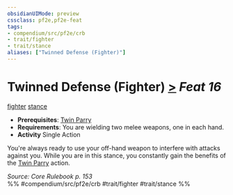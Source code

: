 ```yaml
---
obsidianUIMode: preview
cssclass: pf2e,pf2e-feat
tags:
- compendium/src/pf2e/crb
- trait/fighter
- trait/stance
aliases: ["Twinned Defense (Fighter)"]
---
```

# Twinned Defense (Fighter)  [>](rules/core-rulebook/chapter-9-playing-the-game.md#Actions "Single Action") *Feat 16*  
[fighter](rules/traits/fighter.md)  [stance](rules/traits/stance.md)  

- **Prerequisites**: [Twin Parry](compendium/feats/twin-parry-fighter.md)
- **Requirements**: You are wielding two melee weapons, one in each hand.
- **Activity** Single Action

You're always ready to use your off-hand weapon to interfere with attacks against you. While you are in this stance, you constantly gain the benefits of the [Twin Parry](compendium/feats/twin-parry-fighter.md) action.

*Source: Core Rulebook p. 153*  
%% #compendium/src/pf2e/crb #trait/fighter #trait/stance %%